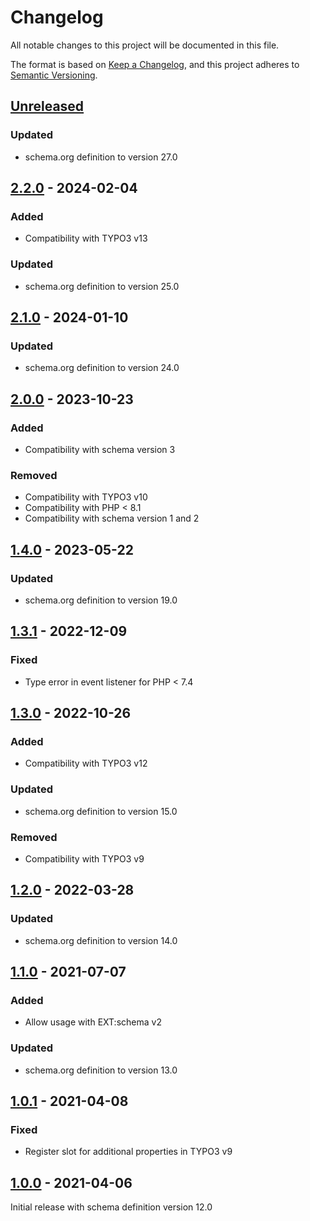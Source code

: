 # Changelog
All notable changes to this project will be documented in this file.

The format is based on [Keep a Changelog](https://keepachangelog.com/en/1.0.0/),
and this project adheres to [Semantic Versioning](https://semver.org/spec/v2.0.0.html).

## [Unreleased]

### Updated
- schema.org definition to version 27.0

## [2.2.0] - 2024-02-04

### Added
- Compatibility with TYPO3 v13

### Updated
- schema.org definition to version 25.0

## [2.1.0] - 2024-01-10

### Updated
- schema.org definition to version 24.0

## [2.0.0] - 2023-10-23

### Added
- Compatibility with schema version 3

### Removed
- Compatibility with TYPO3 v10
- Compatibility with PHP < 8.1
- Compatibility with schema version 1 and 2

## [1.4.0] - 2023-05-22

### Updated
- schema.org definition to version 19.0

## [1.3.1] - 2022-12-09

### Fixed
- Type error in event listener for PHP < 7.4

## [1.3.0] - 2022-10-26

### Added
- Compatibility with TYPO3 v12

### Updated
- schema.org definition to version 15.0

### Removed
- Compatibility with TYPO3 v9

## [1.2.0] - 2022-03-28

### Updated
- schema.org definition to version 14.0

## [1.1.0] - 2021-07-07

### Added
- Allow usage with EXT:schema v2

### Updated
- schema.org definition to version 13.0

## [1.0.1] - 2021-04-08

### Fixed
- Register slot for additional properties in TYPO3 v9

## [1.0.0] - 2021-04-06

Initial release with schema definition version 12.0


[Unreleased]: https://github.com/brotkrueml/schema-health/compare/v2.2.0...HEAD
[2.2.0]: https://github.com/brotkrueml/schema-health/compare/v2.1.0...v2.2.0
[2.1.0]: https://github.com/brotkrueml/schema-health/compare/v2.0.0...v2.1.0
[2.0.0]: https://github.com/brotkrueml/schema-health/compare/v1.4.0...v2.0.0
[1.4.0]: https://github.com/brotkrueml/schema-health/compare/v1.3.1...v1.4.0
[1.3.1]: https://github.com/brotkrueml/schema-health/compare/v1.3.0...v1.3.1
[1.3.0]: https://github.com/brotkrueml/schema-health/compare/v1.2.0...v1.3.0
[1.2.0]: https://github.com/brotkrueml/schema-health/compare/v1.1.0...v1.2.0
[1.1.0]: https://github.com/brotkrueml/schema-health/compare/v1.0.1...v1.1.0
[1.0.1]: https://github.com/brotkrueml/schema-health/compare/v1.0.0...v1.0.1
[1.0.0]: https://github.com/brotkrueml/schema-health/releases/tag/v1.0.0
